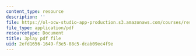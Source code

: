 ```yaml
---
content_type: resource
description: ''
file: https://ol-ocw-studio-app-production.s3.amazonaws.com/courses/res-6-006-video-demonstrations-in-lasers-and-optics-spring-2008/2efd16561649f3e508c5dcab09ec4f9e_sUVXHfUVsY.pdf
file_type: application/pdf
resourcetype: Document
title: 3play pdf file
uid: 2efd1656-1649-f3e5-08c5-dcab09ec4f9e
---
```

